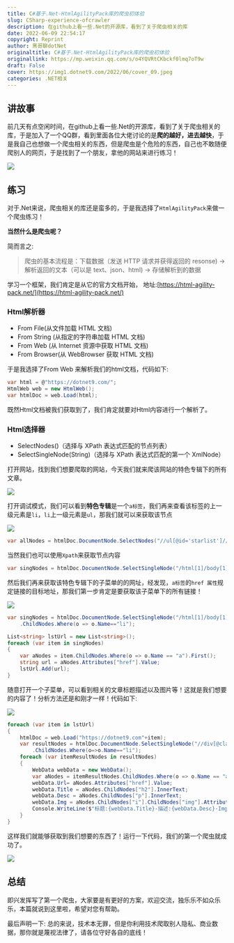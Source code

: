 ```yaml
---
title: C#基于.Net-HtmlAgilityPack库的爬虫初体验
slug: CSharp-experience-ofcrawler
description: 在github上看一些.Net的开源库，看到了关于爬虫相关的库
date: 2022-06-09 22:54:17
copyright: Reprint
author: 黑哥聊dotNet
originaltitle: C#基于.Net-HtmlAgilityPack库的爬虫初体验
originallink: https://mp.weixin.qq.com/s/o4YQVRtCKbckf0lmq7oT9w
draft: False
cover: https://img1.dotnet9.com/2022/06/cover_09.jpeg
categories: .NET相关
---
```


 ## 讲故事

 前几天有点空闲时间，在github上看一些.Net的开源库，看到了关于爬虫相关的库，于是加入了一个QQ群，看到里面各位大佬讨论的是**爬的越好，进去越快**，于是我自己也想做一个爬虫相关的东西，但是爬虫是个危险的东西，自己也不敢随便爬别人的网页，于是找到了一个朋友，拿他的网站来进行练习！

 ![](https://img1.dotnet9.com/2022/06/0901.png)

 ## 练习

 对于.Net来说，爬虫相关的库还是蛮多的，于是我选择了`HtmlAgilityPack`来做一个爬虫练习！
 
 **当然什么是爬虫呢？**
 
 简而言之:

 >爬虫的基本流程是：下载数据（发送 HTTP 请求并获得返回的 resonse) -> 解析返回的文本（可以是 text、json、html) -> 存储解析到的数据
 
学习一个框架，我们肯定是从它的官方文档开始， 地址:[https://html-agility-pack.net/](https://html-agility-pack.net/)

### Html解析器

- From File(从文件加载 HTML 文档)
- From String (从指定的字符串加载 HTML 文档)
- From Web (从 Internet 资源中获取 HTML 文档)
- From Browser(从 WebBrowser 获取 HTML 文档)

于是我选择了From Web 来解析我们的html文档，代码如下:

```C#
var html = @"https://dotnet9.com/";
HtmlWeb web = new HtmlWeb();
var htmlDoc = web.Load(html);
```

既然Html文档被我们获取到了，我们肯定就要对Html内容进行一个解析了。

### Html选择器

- SelectNodes()（选择与 XPath 表达式匹配的节点列表）
- SelectSingleNode(String)（选择与 XPath 表达式匹配的第一个 XmlNode）

打开网站，找到我们想要爬取的网站，今天我们就来爬该网站的特色专辑下的所有文章。

![](https://img1.dotnet9.com/2022/06/0902.png)

打开调试模式，我们可以看到**特色专辑**是一个`a标签`，我们再来查看该标签的上一级元素是`li`，`li`上一级元素是`ul`，那我们就可以来获取该节点

![](https://img1.dotnet9.com/2022/06/0903.png)

```C#
var allNodes = htmlDoc.DocumentNode.SelectNodes("//ul[@id='starlist']//li[@class='menu']");
```

当然我们也可以使用`Xpath`来获取节点内容

```C#
var singNodes = htmlDoc.DocumentNode.SelectSingleNode("/html[1]/body[1]/header[1]/div[3]/nav[1]/ul[1]/li[3]//ul[1]")
```

然后我们再来获取该特色专辑下的子菜单的的网址，经发现，`a标签`的`href 属性`规定链接的目标地址，那我们第一步肯定是要获取该子菜单下的所有链接！

![](https://img1.dotnet9.com/2022/06/0904.png)

```C#
var singNodes = htmlDoc.DocumentNode.SelectSingleNode("/html[1]/body[1]/header[1]/div[3]/nav[1]/ul[1]/li[3]//ul[1]")
    .ChildNodes.Where(o => o.Name=="li");

List<string> lstUrl = new List<string>();
foreach (var item in singNodes)
{
    var aNodes = item.ChildNodes.Where(o => o.Name == "a").First();
    string url = aNodes.Attributes["href"].Value;
    lstUrl.Add(url);
}
```

随意打开一个子菜单，可以看到相关的文章标题描述以及图片等！这就是我们想要的内容了！分析方法还是和刚才一样！代码如下:

![](https://img1.dotnet9.com/2022/06/0905.png)

```C#
foreach (var item in lstUrl)
{
    htmlDoc = web.Load("https://dotnet9.com"+item);
    var resultNodes = htmlDoc.DocumentNode.SelectSingleNode("//div[@class='pics-list-box whitebg']//ul")
        .ChildNodes.Where(o=>o.Name=="li");
    foreach (var itemResultNodes in resultNodes)
    {
        WebData webData = new WebData();
        var aNodes = itemResultNodes.ChildNodes.Where(o => o.Name == "a").First();
        webData.Url= aNodes.Attributes["href"].Value;
        webData.Title = aNodes.ChildNodes["h2"].InnerText;
        webData.Desc = aNodes.ChildNodes["p"].InnerText;
        webData.Img = aNodes.ChildNodes["i"].ChildNodes["img"].Attributes["src"].Value;
        Console.WriteLine($"标题:{webData.Title}-描述:{webData.Desc}-Img:{webData.Img}-{webData.Url}\r\n");
    }
}
```
这样我们就能够获取到我们想要的东西了！运行一下代码，我们的第一个爬虫就成功了。

![](https://img1.dotnet9.com/2022/06/0906.png)

## 总结

即兴发挥写了第一个爬虫，大家要是有更好的方案，欢迎交流，独乐乐不如众乐乐，本篇就说到这里啦，希望对您有帮助。

最后声明一下: 总的来说，技术本无罪，但是你利用技术爬取别人隐私、商业数据，那你就是蔑视法律了，请各位守好各自的底线！



